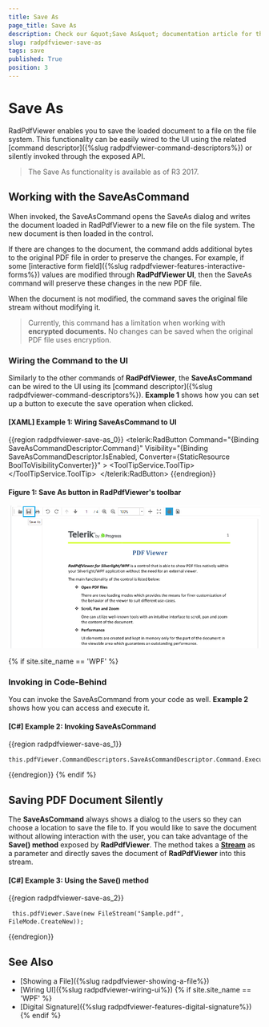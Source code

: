 ```yaml
---
title: Save As
page_title: Save As
description: Check our &quot;Save As&quot; documentation article for the RadPdfViewer {{ site.framework_name }} control.
slug: radpdfviewer-save-as
tags: save
published: True
position: 3
---
```


# Save As

RadPdfViewer enables you to save the loaded document to a file on the file system. This functionality can be easily wired to the UI using the related [command descriptor]({%slug radpdfviewer-command-descriptors%}) or silently invoked through the exposed API.

>The Save As functionality is available as of R3 2017. 

## Working with the SaveAsCommand
 
When invoked, the SaveAsCommand opens the SaveAs dialog and writes the document loaded in RadPdfViewer to a new file on the file system. The new document is then loaded in the control.

If there are changes to the document, the command adds additional bytes to the original PDF file in order to preserve the changes. For example, if some [interactive form field]({%slug radpdfviewer-features-interactive-forms%}) values are modified through **RadPdfViewer UI**, then the SaveAs command will preserve these changes in the new PDF file.

When the document is not modified, the command saves the original file stream without modifying it.

>Currently, this command has a limitation when working with **encrypted documents.** No changes can be saved when the original PDF file uses encryption.

### Wiring the Command to the UI

Similarly to the other commands of **RadPdfViewer**, the **SaveAsCommand** can be wired to the UI using its [command descriptor]({%slug radpdfviewer-command-descriptors%}). **Example 1** shows how you can set up a button to execute the save operation when clicked.
 
#### [XAML] Example 1: Wiring SaveAsCommand to UI
{{region radpdfviewer-save-as_0}}
	<telerik:RadButton Command="{Binding SaveAsCommandDescriptor.Command}" Visibility="{Binding SaveAsCommandDescriptor.IsEnabled, Converter={StaticResource BoolToVisibilityConverter}}" >
	    <ToolTipService.ToolTip>
	        <TextBlock Text="Save As" />
	    </ToolTipService.ToolTip>
	    <Image Source="{telerik:IconResource IconRelativePath=save.png, IconSources={StaticResource IconPaths}}" Stretch="None" />
	</telerik:RadButton>
{{endregion}}

#### Figure 1: Save As button in RadPdfViewer's toolbar
![{{ site.framework_name }} RadPdfViewer Save As button in RadPdfViewer's toolbar](images/PdfViewer_SaveAs_2.png)

{% if site.site_name == 'WPF' %}
### Invoking in Code-Behind

You can invoke the SaveAsCommand from your code as well. **Example 2** shows how you can access and execute it.

 
#### [C#] Example 2: Invoking SaveAsCommand
{{region radpdfviewer-save-as_1}}

	this.pdfViewer.CommandDescriptors.SaveAsCommandDescriptor.Command.Execute(null);
{{endregion}}
{% endif %}


## Saving PDF Document Silently

The **SaveAsCommand** always shows a dialog to the users so they can choose a location to save the file to. If you would like to save the document without allowing interaction with the user, you can take advantage of the **Save() method** exposed by **RadPdfViewer**. The method takes a [**Stream**](https://docs.microsoft.com/en-us/dotnet/api/system.io.stream) as a parameter and directly saves the document of **RadPdfViewer** into this stream.

#### [C#] Example 3: Using the Save() method
{{region radpdfviewer-save-as_2}}

	 this.pdfViewer.Save(new FileStream("Sample.pdf", FileMode.CreateNew));
{{endregion}}

## See Also

* [Showing a File]({%slug radpdfviewer-showing-a-file%})
* [Wiring UI]({%slug radpdfviewer-wiring-ui%})
{% if site.site_name == 'WPF' %} 
* [Digital Signature]({%slug radpdfviewer-features-digital-signature%})
{% endif %}